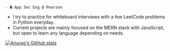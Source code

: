 <!--
**EricGip/EricGip** is a ✨ _special_ ✨ repository because its `README.md` (this file) appears on your GitHub profile.

What are u doing here lol: 

```
- 🌱 I’m currently a 4th Year Statistics major at UC Davis and UC Davis Full Stack Coding Bootcamper!
- 🤔 I’m looking for my first web development position.
```

while (true)

for (; ;)

label: goto label

recursive() { recursive (); }


Here are some ideas to get you started:

- 🌱 I’m currently a 4th Year Statistics major at UC Davis
- and UC Davis Full Stack Coding Bootcamper!
- 🤔 I’m looking for my first software engineering position.
- 💬 Ask me about ...
- 📫 How to reach me: ...
- 😄 Pronouns: ...
-->

```
- � App Sec Eng @ Pearson 
```

   * I try to practice for whiteboard interviews with a few LeetCode problems in Python everyday.
   * Current projects are mainly focused on the MERN stack with JavaScript, but open to learn any language depending on needs. 


[![Anurag's GitHub stats](https://github-readme-stats.vercel.app/api?username=EricGip)](https://github.com/anuraghazra/github-readme-stats)
  
